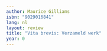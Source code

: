 ```yaml
---
author: Maurice Gilliams
isbn: "9029016841"
lang: nl
layout: review
title: "Vita brevis: Verzameld werk"
year: 0
---
```

